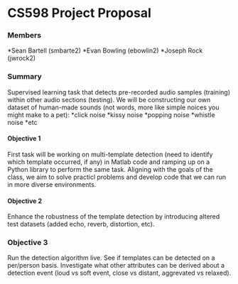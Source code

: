 
# CS598 Project Proposal

### Members
*Sean Bartell (smbarte2)
*Evan Bowling (ebowlin2)
*Joseph Rock (jwrock2)

### Summary

Supervised learning task that detects pre-recorded audio samples (training) within other audio sections (testing). We will be constructing our own dataset of human-made sounds (not words, more like simple noices you might make to a pet):
*click noise
*kissy noise
*popping noise
*whistle noise
*etc

#### Objective 1

First task will be working on multi-template detection (need to identify which template occurred, if any) in Matlab code and ramping up on a Python library to perform the same task. Aligning with the goals of the class, we aim to solve practicl problems and develop code that we can run in more diverse environments.

#### Objective 2

Enhance the robustness of the template detection by introducing altered test datasets (added echo, reverb, distortion, etc).

### Objective 3

Run the detection algorithm live. See if templates can be detected on a per/person basis. Investigate what other attributes can be derived about a detection event (loud vs soft event, close vs distant, aggrevated vs relaxed).


